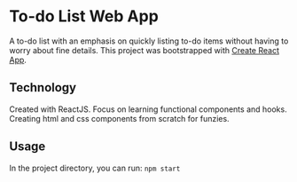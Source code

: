# To-do List Web App
A to-do list with an emphasis on quickly listing to-do items without having to worry about fine details.
This project was bootstrapped with [Create React App](https://github.com/facebook/create-react-app).
## Technology
Created with ReactJS. Focus on learning functional components and hooks. Creating html and css components from scratch for funzies.  
## Usage
In the project directory, you can run:
`npm start`
